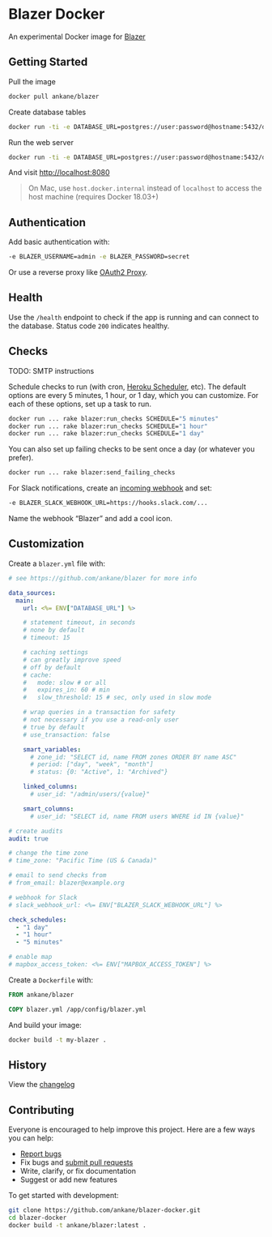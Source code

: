 # Blazer Docker

An experimental Docker image for [Blazer](https://github.com/ankane/blazer)

## Getting Started

Pull the image

```sh
docker pull ankane/blazer
```

Create database tables

```sh
docker run -ti -e DATABASE_URL=postgres://user:password@hostname:5432/dbname ankane/blazer rails db:migrate
```

Run the web server

```sh
docker run -ti -e DATABASE_URL=postgres://user:password@hostname:5432/dbname -p 8080:8080 ankane/blazer
```

And visit [http://localhost:8080](http://localhost:8080)

> On Mac, use `host.docker.internal` instead of `localhost` to access the host machine (requires Docker 18.03+)

## Authentication

Add basic authentication with:

```sh
-e BLAZER_USERNAME=admin -e BLAZER_PASSWORD=secret
```

Or use a reverse proxy like [OAuth2 Proxy](https://github.com/oauth2-proxy/oauth2-proxy).

## Health

Use the `/health` endpoint to check if the app is running and can connect to the database. Status code `200` indicates healthy.

## Checks

TODO: SMTP instructions

Schedule checks to run (with cron, [Heroku Scheduler](https://elements.heroku.com/addons/scheduler), etc). The default options are every 5 minutes, 1 hour, or 1 day, which you can customize. For each of these options, set up a task to run.

```sh
docker run ... rake blazer:run_checks SCHEDULE="5 minutes"
docker run ... rake blazer:run_checks SCHEDULE="1 hour"
docker run ... rake blazer:run_checks SCHEDULE="1 day"
```

You can also set up failing checks to be sent once a day (or whatever you prefer).

```sh
docker run ... rake blazer:send_failing_checks
```

For Slack notifications, create an [incoming webhook](https://slack.com/apps/A0F7XDUAZ-incoming-webhooks) and set:

```sh
-e BLAZER_SLACK_WEBHOOK_URL=https://hooks.slack.com/...
```

Name the webhook “Blazer” and add a cool icon.

## Customization

Create a `blazer.yml` file with:

```yml
# see https://github.com/ankane/blazer for more info

data_sources:
  main:
    url: <%= ENV["DATABASE_URL"] %>

    # statement timeout, in seconds
    # none by default
    # timeout: 15

    # caching settings
    # can greatly improve speed
    # off by default
    # cache:
    #   mode: slow # or all
    #   expires_in: 60 # min
    #   slow_threshold: 15 # sec, only used in slow mode

    # wrap queries in a transaction for safety
    # not necessary if you use a read-only user
    # true by default
    # use_transaction: false

    smart_variables:
      # zone_id: "SELECT id, name FROM zones ORDER BY name ASC"
      # period: ["day", "week", "month"]
      # status: {0: "Active", 1: "Archived"}

    linked_columns:
      # user_id: "/admin/users/{value}"

    smart_columns:
      # user_id: "SELECT id, name FROM users WHERE id IN {value}"

# create audits
audit: true

# change the time zone
# time_zone: "Pacific Time (US & Canada)"

# email to send checks from
# from_email: blazer@example.org

# webhook for Slack
# slack_webhook_url: <%= ENV["BLAZER_SLACK_WEBHOOK_URL"] %>

check_schedules:
  - "1 day"
  - "1 hour"
  - "5 minutes"

# enable map
# mapbox_access_token: <%= ENV["MAPBOX_ACCESS_TOKEN"] %>
```

Create a `Dockerfile` with:

```Dockerfile
FROM ankane/blazer

COPY blazer.yml /app/config/blazer.yml
```

And build your image:

```sh
docker build -t my-blazer .
```

## History

View the [changelog](https://github.com/ankane/blazer-docker/blob/master/CHANGELOG.md)

## Contributing

Everyone is encouraged to help improve this project. Here are a few ways you can help:

- [Report bugs](https://github.com/ankane/blazer-docker/issues)
- Fix bugs and [submit pull requests](https://github.com/ankane/blazer-docker/pulls)
- Write, clarify, or fix documentation
- Suggest or add new features

To get started with development:

```sh
git clone https://github.com/ankane/blazer-docker.git
cd blazer-docker
docker build -t ankane/blazer:latest .
```
